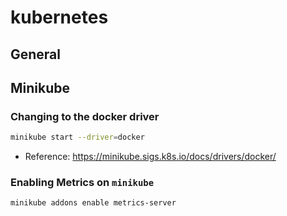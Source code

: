 # kubernetes

## General


## Minikube
### Changing to the docker driver
```bash
minikube start --driver=docker
```

- Reference: https://minikube.sigs.k8s.io/docs/drivers/docker/

### Enabling Metrics on `minikube`
```bash
minikube addons enable metrics-server

